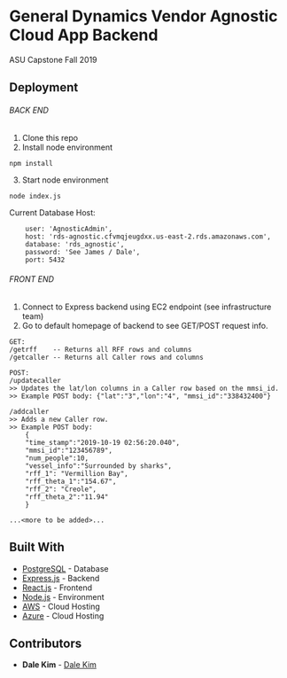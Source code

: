 # General Dynamics Vendor Agnostic Cloud App Backend

ASU Capstone Fall 2019


## Deployment
###### BACK END
1. Clone this repo
2. Install node environment
```
npm install
```
3. Start node environment
```
node index.js
```

Current Database Host:
```
    user: 'AgnosticAdmin',
    host: 'rds-agnostic.cfvmqjeugdxx.us-east-2.rds.amazonaws.com',
    database: 'rds_agnostic',
    password: 'See James / Dale',
    port: 5432
```

###### FRONT END
1. Connect to Express backend using EC2 endpoint (see infrastructure team)
2. Go to default homepage of backend to see GET/POST request info.
```
GET:
/getrff    -- Returns all RFF rows and columns
/getcaller -- Returns all Caller rows and columns

POST:
/updatecaller
>> Updates the lat/lon columns in a Caller row based on the mmsi_id. 
>> Example POST body: {"lat":"3","lon":"4", "mmsi_id":"338432400"}

/addcaller
>> Adds a new Caller row.
>> Example POST body: 
    {
    "time_stamp":"2019-10-19 02:56:20.040",
    "mmsi_id":"123456789",
    "num_people":10,
    "vessel_info":"Surrounded by sharks",
    "rff_1": "Vermillion Bay",
    "rff_theta_1":"154.67",
    "rff_2": "Creole",
    "rff_theta_2":"11.94"
    }
    
...<more to be added>...
```

## Built With
* [PostgreSQL](https://www.postgresql.org/) - Database
* [Express.js](https://expressjs.com/) - Backend
* [React.js](https://reactjs.org/) - Frontend
* [Node.js](https://nodejs.org/en/) - Environment
* [AWS](https://aws.amazon.com/) - Cloud Hosting
* [Azure](https://azure.microsoft.com/en-us/) - Cloud Hosting


## Contributors

* **Dale Kim** - [Dale Kim](https://github.com/dale-kim)

<!-- Template for README.md -->
<!-- https://gist.github.com/PurpleBooth/109311bb0361f32d87a2 -->